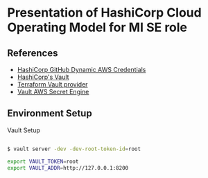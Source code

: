 # Presentation of HashiCorp Cloud Operating Model for MI SE role




## References
- [HashiCorp GitHub Dynamic AWS Credentials](https://github.com/hashicorp/terraform-guides/tree/master/infrastructure-as-code/dynamic-aws-creds)
- [HashiCorp's Vault](https://www.vaultproject.io/)
- [Terraform Vault provider](https://www.terraform.io/docs/providers/vault/)
- [Vault AWS Secret Engine](https://www.vaultproject.io/docs/secrets/aws/index.html)

## Environment Setup

Vault Setup

```sh

$ vault server -dev -dev-root-token-id=root

export VAULT_TOKEN=root
export VAULT_ADDR=http://127.0.0.1:8200

```

